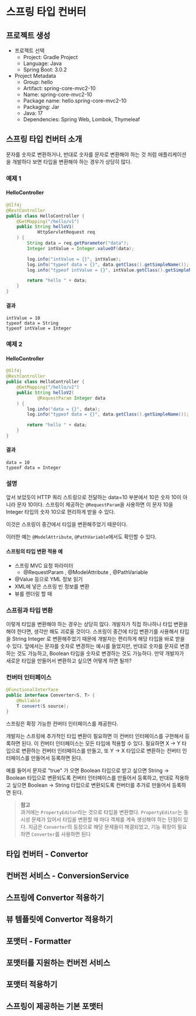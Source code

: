 # 스프링 타입 컨버터

## 프로젝트 생성

* 프로젝트 선택
    * Project: Gradle Project
    * Language: Java
    * Spring Boot: 3.0.2
* Project Metadata
    * Group: hello
    * Artifact: spring-core-mvc2-10
    * Name: spring-core-mvc2-10
    * Package name: hello.spring-core-mvc2-10
    * Packaging: Jar
    * Java: 17
    * Dependencies: Spring Web, Lombok, Thymeleaf

## 스프링 타입 컨버터 소개

문자를 숫자로 변환하거나, 반대로 숫자를 문자로 변환해야 하는 것 처럼
애플리케이션을 개발하다 보면 타입을 변환해야 하는 경우가 상당히 많다.

### 예제 1

#### HelloController

```java
@Slf4j
@RestController
public class HelloController {
    @GetMapping("/hello/v1")
    public String helloV1(
            HttpServletRequest req
    ) {
        String data = req.getParameter("data");
        Integer intValue = Integer.valueOf(data);

        log.info("intValue = {}", intValue);
        log.info("typeof data = {}", data.getClass().getSimpleName());
        log.info("typeof intValue = {}", intValue.getClass().getSimpleName());

        return "hello " + data;
    }
}
```

#### 결과

```
intValue = 10
typeof data = String
typeof intValue = Integer
```

### 예제 2

#### HelloController

```java
@Slf4j
@RestController
public class HelloController {
    @GetMapping("/hello/v2")
    public String helloV2(
            @RequestParam Integer data
    ) {
        log.info("data = {}", data);
        log.info("typeof data = {}", data.getClass().getSimpleName());

        return "hello " + data;
    }
}
```

#### 결과

```
data = 10
typeof data = Integer
```

### 설명

앞서 보았듯이 HTTP 쿼리 스트링으로 전달하는 data=10 부분에서 10은 숫자 10이 아니라 문자 10이다.
스프링이 제공하는 `@RequestParam`을 사용하면 이 문자 10을 Integer 타입의 숫자 10으로 편리하게 받을 수 있다.

이것은 스프링이 중간에서 타입을 변환해주었기 때문이다.

이러한 예는 `@ModelAttribute`, `@PathVariable`에서도 확인할 수 있다.

#### 스프링의 타입 변환 적용 예

* 스프링 MVC 요청 파라미터
    * @RequestParam , @ModelAttribute , @PathVariable
* @Value 등으로 YML 정보 읽기
* XML에 넣은 스프링 빈 정보를 변환
* 뷰를 렌더링 할 때

### 스프링과 타입 변환

이렇게 타입을 변환해야 하는 경우는 상당히 많다.
개발자가 직접 하나하나 타입 변환을 해야 한다면, 생각만 해도 괴로울 것이다.
스프링이 중간에 타입 변환기를 사용해서 타입을 String Integer 로 변환해주었기 때문에 개발자는 편리하게 해당 타입을 바로 받을 수 있다.
앞에서는 문자를 숫자로 변경하는 예시를 들었지만, 반대로 숫자를 문자로 변경하는 것도 가능하고, Boolean 타입을 숫자로 변경하는 것도 가능하다.
만약 개발자가 새로운 타입을 만들어서 변환하고 싶으면 어떻게 하면 될까?

### 컨버터 인터페이스

```java
@FunctionalInterface
public interface Converter<S, T> {
	@Nullable
	T convert(S source);
}
```

스프링은 확장 가능한 컨버터 인터페이스를 제공한다.

개발자는 스프링에 추가적인 타입 변환이 필요하면 이 컨버터 인터페이스를 구현해서 등록하면 된다.
이 컨버터 인터페이스는 모든 타입에 적용할 수 있다.
필요하면 X -> Y 타입으로 변환하는 컨버터 인터페이스를 만들고, 또 Y -> X 타입으로 변환하는 컨버터 인터페이스를 만들어서 등록하면 된다.

예를 들어서 문자로 "true" 가 오면 Boolean 타입으로 받고 싶으면 String -> Boolean 타입으로 변환되도록 컨버터 인터페이스를 만들어서 등록하고,
반대로 적용하고 싶으면 Boolean -> String 타입으로 변환되도록 컨버터를 추가로 만들어서 등록하면 된다.

> **참고**<br>
> 과거에는 `PropertyEditor`라는 것으로 타입을 변환했다.
> `PropertyEditor`는 동시성 문제가 있어서 타입을 변환할 때 마다 객체를 계속 생성해야 하는 단점이 있다.
> 지금은 `Converter`의 등장으로 해당 문제들이 해결되었고, 기능 확장이 필요하면 `Converter`를 사용하면 된다

## 타입 컨버터 - Convertor

## 컨버전 서비스 - ConversionService

## 스프링에 Convertor 적용하기

## 뷰 템플릿에 Convertor 적용하기

## 포맷터 - Formatter

## 포맷터를 지원하는 컨버전 서비스

## 포맷터 적용하기

## 스프링이 제공하는 기본 포맷터
